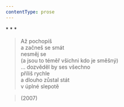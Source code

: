 ```yaml
---
contentType: prose
---
```


\* \* \*

> Až pochopíš  
> a začneš se smát  
> nesměj se  
> (a jsou to téměř všichni kdo je směšný)  
> … dozvěděl by ses všechno  
> příliš rychle  
> a dlouho zůstal stát  
> v úplné slepotě

> (2007)
